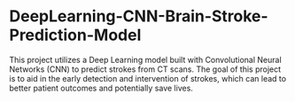 # DeepLearning-CNN-Brain-Stroke-Prediction-Model
This project utilizes a Deep Learning model built with Convolutional Neural Networks (CNN) to predict strokes from CT scans. The goal of this project is to aid in the early detection and intervention of strokes, which can lead to better patient outcomes and potentially save lives.
